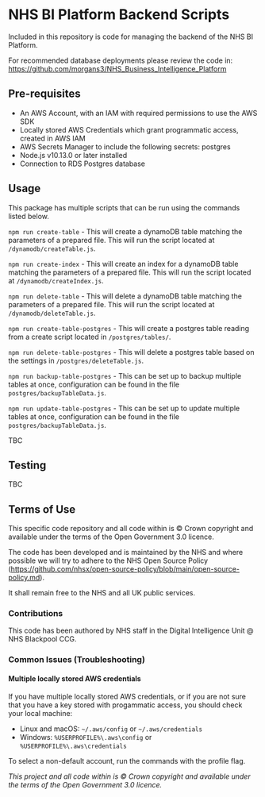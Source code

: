 # NHS BI Platform Backend Scripts

Included in this repository is code for managing the backend of the NHS BI Platform.

For recommended database deployments please review the code in: <https://github.com/morgans3/NHS_Business_Intelligence_Platform>

## Pre-requisites

- An AWS Account, with an IAM with required permissions to use the AWS SDK
- Locally stored AWS Credentials which grant programmatic access, created in AWS IAM
- AWS Secrets Manager to include the following secrets: postgres
- Node.js v10.13.0 or later installed
- Connection to RDS Postgres database

## Usage

This package has multiple scripts that can be run using the commands listed below.

`npm run create-table` - This will create a dynamoDB table matching the parameters of a prepared file. This will run the script located at `/dynamodb/createTable.js`.

`npm run create-index` - This will create an index for a dynamoDB table matching the parameters of a prepared file. This will run the script located at `/dynamodb/createIndex.js`.

`npm run delete-table` - This will delete a dynamoDB table matching the parameters of a prepared file. This will run the script located at `/dynamodb/deleteTable.js`.

`npm run create-table-postgres` - This will create a postgres table reading from a create script located in `/postgres/tables/`.

`npm run delete-table-postgres` - This will delete a postgres table based on the settings in `/postgres/deleteTable.js`.

`npm run backup-table-postgres` - This can be set up to backup multiple tables at once, configuration can be found in the file `postgres/backupTableData.js`.

`npm run update-table-postgres` - This can be set up to update multiple tables at once, configuration can be found in the file `postgres/backupTableData.js`.

TBC

## Testing

TBC

## Terms of Use

This specific code repository and all code within is © Crown copyright and available under the terms of the Open Government 3.0 licence.

The code has been developed and is maintained by the NHS and where possible we will try to adhere to the NHS Open Source Policy (<https://github.com/nhsx/open-source-policy/blob/main/open-source-policy.md>).

It shall remain free to the NHS and all UK public services.

### Contributions

This code has been authored by NHS staff in the Digital Intelligence Unit @ NHS Blackpool CCG.

### Common Issues (Troubleshooting)

#### Multiple locally stored AWS credentials

If you have multiple locally stored AWS credentials, or if you are not sure that you have a key stored with progammatic access, you should check your local machine:

- Linux and macOS: `~/.aws/config` or `~/.aws/credentials`
- Windows: `%USERPROFILE%\.aws\config` or `%USERPROFILE%\.aws\credentials`

To select a non-default account, run the commands with the profile flag.

_This project and all code within is © Crown copyright and available under the terms of the Open Government 3.0 licence._
